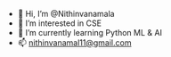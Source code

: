 - 👋 Hi, I’m @Nithinvanamala
- 👀 I’m interested in CSE
- 🌱 I’m currently learning Python ML & AI 
- 📫 nithinvanamal11@gmail.com
  

<!---
Nithinvanamala/Nithinvanamala is a ✨ special ✨ repository because its `README.md` (this file) appears on your GitHub profile.
You can click the Preview link to take a look at your changes.
--->
